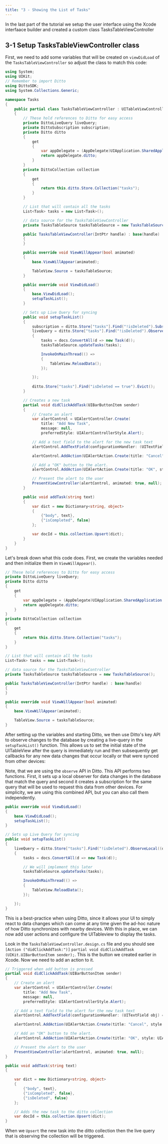 ```yaml
---
title: "3 - Showing the List of Tasks"
---
```


In the last part of the tutorial we setup the user interface using the Xcode interfaace builder and created a custom class TasksTableViewController

## 3-1 Setup TasksTableViewController class

First, we need to add some variables that will be created on `viewDidLoad` of the `TasksTableViewController` so adjust the class to match this code:

```csharp title="TasksTableViewController.cs"
using System;
using UIKit;
// Remember to import Ditto
using DittoSDK;
using System.Collections.Generic;

namespace Tasks
{
    public partial class TasksTableViewController : UITableViewController
    {
        // These hold references to Ditto for easy access
        private DittoLiveQuery liveQuery;
        private DittoSubscription subscription;
        private Ditto ditto
        {
            get
            {
                var appDelegate = (AppDelegate)UIApplication.SharedApplication.Delegate;
                return appDelegate.ditto;
            }
        }
        private DittoCollection collection
        {
            get
            {
                return this.ditto.Store.Collection("tasks");
            }
        }

        // List that will contain all the tasks
        List<Task> tasks = new List<Task>();

        // data source for the TasksTableViewController
        private TasksTableSource tasksTableSource = new TasksTableSource();

        public TasksTableViewController(IntPtr handle) : base(handle)
        {
        }

        public override void ViewWillAppear(bool animated)
        {
            base.ViewWillAppear(animated);

            TableView.Source = tasksTableSource;
        }

        public override void ViewDidLoad()
        {
            base.ViewDidLoad();
            setupTaskList();
        }

        // Sets up Live Query for syncing
        public void setupTaskList()
        {
            subscription = ditto.Store["tasks"].Find("!isDeleted").Subscribe()
            liveQuery = ditto.Store["tasks"].Find("!isDeleted").ObserveLocal((docs, _event) =>
            {
                tasks = docs.ConvertAll(d => new Task(d));
                tasksTableSource.updateTasks(tasks);

                InvokeOnMainThread(() =>
                {
                    TableView.ReloadData();
                });

            });
            
            ditto.Store["tasks"].Find("isDeleted == true").Evict();
        }

        // Creates a new task
        partial void didClickAddTask(UIBarButtonItem sender)
        {
            // Create an alert
            var alertControl = UIAlertController.Create(
                title: "Add New Task",
                message: null,
                preferredStyle: UIAlertControllerStyle.Alert);

            // Add a text field to the alert for the new task text
            alertControl.AddTextField(configurationHandler: (UITextField obj) => obj.Placeholder = "Enter Task");

            alertControl.AddAction(UIAlertAction.Create(title: "Cancel", style: UIAlertActionStyle.Cancel, handler: null));

            // Add a "OK" button to the alert.
            alertControl.AddAction(UIAlertAction.Create(title: "OK", style: UIAlertActionStyle.Default, alarm => addTask(alertControl.TextFields[0].Text)));

            // Present the alert to the user
            PresentViewController(alertControl, animated: true, null);
        }

        public void addTask(string text)
        {
            var dict = new Dictionary<string, object>
            {
                {"body", text},
                {"isCompleted", false}
            };

            var docId = this.collection.Upsert(dict);
        }
    }
}
```

Let's break down what this code does. First, we create the variables needed and then initialize them in `ViewWillAppear()`.

```csharp
// These hold references to Ditto for easy access
private DittoLiveQuery liveQuery;
private Ditto ditto
{
    get
    {
        var appDelegate = (AppDelegate)UIApplication.SharedApplication.Delegate;
        return appDelegate.ditto;
    }
}
private DittoCollection collection
{
    get
    {
        return this.ditto.Store.Collection("tasks");
    }
}

// List that will contain all the tasks
List<Task> tasks = new List<Task>();

// data source for the TasksTableViewController
private TasksTableSource tasksTableSource = new TasksTableSource();

public TasksTableViewController(IntPtr handle) : base(handle)
{
}

public override void ViewWillAppear(bool animated)
{
    base.ViewWillAppear(animated);

    TableView.Source = tasksTableSource;
}
```

After setting up the variables and starting Ditto, we then use Ditto's key API to observe changes to the database by creating a live-query in the `setupTaskList()` function. This allows us to set the initial state of the UITableView after the query is immediately run and then subsequently get callbacks for any new data changes that occur locally or that were synced from other devices:

Note, that we are using the `observe` API in Ditto. This API performs two functions. First, it sets up a local observer for data changes in the database that match the query and second it creates a subscription for the same query that will be used to request this data from other devices. For simplicity, we are using this combined API, but you can also call them independently.

```csharp
public override void ViewDidLoad()
{
    base.ViewDidLoad();
    setupTaskList();
}

// Sets up Live Query for syncing
public void setupTaskList()
{
    liveQuery = ditto.Store["tasks"].Find("!isDeleted").ObserveLocal((docs, _event) =>
    {
        tasks = docs.ConvertAll(d => new Task(d));

        // We will implement this later
        tasksTableSource.updateTasks(tasks);

        InvokeOnMainThread(() =>
        {
            TableView.ReloadData();
        });

    });
}
```

This is a best-practice when using Ditto, since it allows your UI to simply react to data changes which can come at any time given the ad-hoc nature of how Ditto synchronizes with nearby devices. With this in place, we can now add user actions and configure the UITableview to display the tasks.

Look in the `TasksTableViewController.design.cs` file and you should see `[Action ("didClickAddTask:")]` `partial void didClickAddTask (UIKit.UIBarButtonItem sender);`. This is the button we created earlier in Xcode.
Now we need to add an action to it.

```csharp
// Triggered when add button is pressed
partial void didClickAddTask(UIBarButtonItem sender)
{
    // Create an alert
    var alertControl = UIAlertController.Create(
        title: "Add New Task",
        message: null,
        preferredStyle: UIAlertControllerStyle.Alert);

    // Add a text field to the alert for the new task text
    alertControl.AddTextField(configurationHandler: (UITextField obj) => obj.Placeholder = "Enter Task");

    alertControl.AddAction(UIAlertAction.Create(title: "Cancel", style: UIAlertActionStyle.Cancel, handler: null));

    // Add an "OK" button to the alert.
    alertControl.AddAction(UIAlertAction.Create(title: "OK", style: UIAlertActionStyle.Default, alarm => addTask(alertControl.TextFields[0].Text)));

    // Present the alert to the user
    PresentViewController(alertControl, animated: true, null);
}

public void addTask(string text)
{

    var dict = new Dictionary<string, object>
    {
        {"body", text},
        {"isCompleted", false},
        {"isDeleted", false}
    };

    // Adds the new task to the ditto collection
    var docId = this.collection.Upsert(dict);
}
```

When we `Upsert` the new task into the ditto collection then the live query that is observing the collection will be triggered.
